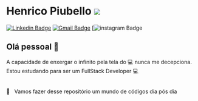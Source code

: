 # Henrico Piubello <img  src="https://img.shields.io/static/v1?label=Henrico&message=Piubello&color=black&style=for-the-badge"/>
[![Linkedin Badge](	https://img.shields.io/badge/LinkedIn-0077B5?style=for-the-badge&logo=linkedin&logoColor=white&link=https://www.linkedin.com/in/henricop/)](https://www.linkedin.com/in/henricop/)
[![Gmail Badge](	https://img.shields.io/badge/LinkedIn-0077B5?style=for-the-badge&logo=linkedin&logoColor=white&link=mailto:hpiubello@gmail.com)](mailto:hpiubello@gmail.com)
[![instagram Badge](https://img.shields.io/badge/Instagram-E4405F?style=for-the-badge&logo=instagram&logoColor=white&link=https://www.instagram.com/dev.henrico/)
## Olá pessoal 👋
A capacidade de enxergar o infinito pela tela do :computer: nunca me decepciona.
Estou estudando para ser um FullStack Developer :computer:

<br/> 🚀 &nbsp; Vamos fazer desse repositório um mundo de códigos dia pós dia
